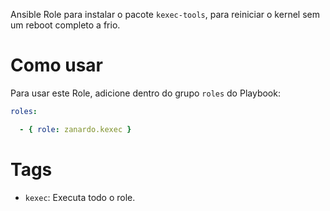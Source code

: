 Ansible Role para instalar o pacote `kexec-tools`, para reiniciar o kernel sem
um reboot completo a frio.

# Como usar

Para usar este Role, adicione dentro do grupo `roles` do Playbook:

```yaml
roles:

  - { role: zanardo.kexec }
```

# Tags

- `kexec`: Executa todo o role.
